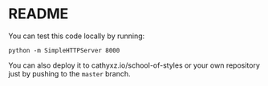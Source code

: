 # README

You can test this code locally by running:
```
python -m SimpleHTTPServer 8000
```

You can also deploy it to cathyxz.io/school-of-styles or your own repository just by pushing to the `master` branch.